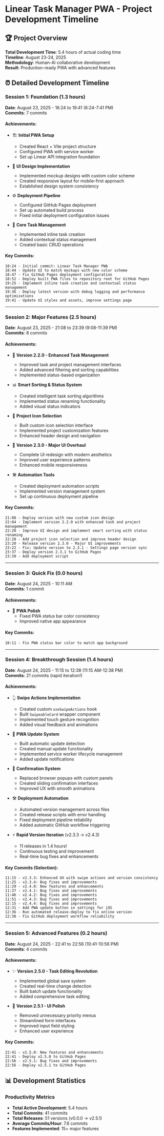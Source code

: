 # Linear Task Manager PWA - Project Development Timeline

## 🏆 Project Overview

**Total Development Time**: 5.4 hours of actual coding time  
**Timeline**: August 23-24, 2025  
**Methodology**: Human-AI collaborative development  
**Result**: Production-ready PWA with advanced features

## ⏰ Detailed Development Timeline

### **Session 1: Foundation** (1.3 hours)
**Date**: August 23, 2025 - 18:24 to 19:41 (6:24-7:41 PM)  
**Commits**: 7 commits

#### Achievements:
- 🏗️ **Initial PWA Setup**
  - Created React + Vite project structure
  - Configured PWA with service worker
  - Set up Linear API integration foundation

- 🎨 **UI Design Implementation** 
  - Implemented mockup designs with custom color scheme
  - Created responsive layout for mobile-first approach
  - Established design system consistency

- ⚙️ **Deployment Pipeline**
  - Configured GitHub Pages deployment
  - Set up automated build process
  - Fixed initial deployment configuration issues

- 📝 **Core Task Management**
  - Implemented inline task creation
  - Added contextual status management
  - Created basic CRUD operations

#### Key Commits:
```
18:24 - Initial commit: Linear Task Manager PWA
18:44 - Update UI to match mockups with new color scheme
18:47 - Fix GitHub Pages deployment configuration
18:52 - Deploy built PWA files to repository root for GitHub Pages
19:25 - Implement inline task creation and contextual status management
19:36 - Deploy latest version with debug logging and performance optimizations
19:41 - Update UI styles and assets, improve settings page
```

---

### **Session 2: Major Features** (2.5 hours)
**Date**: August 23, 2025 - 21:08 to 23:39 (9:08-11:39 PM)  
**Commits**: 8 commits

#### Achievements:
- 🔧 **Version 2.2.0 - Enhanced Task Management**
  - Improved task and project management interfaces
  - Added advanced filtering and sorting capabilities
  - Implemented status-based organization

- 📊 **Smart Sorting & Status System**
  - Created intelligent task sorting algorithms
  - Implemented status renaming functionality
  - Added visual status indicators

- 🎯 **Project Icon Selection**
  - Built custom icon selection interface
  - Implemented project customization features
  - Enhanced header design and navigation

- 🚀 **Version 2.3.0 - Major UI Overhaul**
  - Complete UI redesign with modern aesthetics
  - Improved user experience patterns
  - Enhanced mobile responsiveness

- 🛠️ **Automation Tools**
  - Created deployment automation scripts
  - Implemented version management system
  - Set up continuous deployment pipeline

#### Key Commits:
```
21:08 - Deploy version with new custom icon design
22:04 - Implement version 2.2.0 with enhanced task and project management
22:20 - Improve UI design and implement smart sorting with status renaming
22:28 - Add project icon selection and improve header design
23:20 - Release version 2.3.0 - Major UI improvements
23:22 - Fix: Update version to 2.3.1 - Settings page version sync
23:37 - Deploy version 2.3.1 to GitHub Pages
23:39 - Add deployment script
```

---

### **Session 3: Quick Fix** (0.0 hours)
**Date**: August 24, 2025 - 10:11 AM  
**Commits**: 1 commit

#### Achievements:
- 🎨 **PWA Polish**
  - Fixed PWA status bar color consistency
  - Improved native app appearance

#### Key Commits:
```
10:11 - Fix PWA status bar color to match app background
```

---

### **Session 4: Breakthrough Session** (1.4 hours)
**Date**: August 24, 2025 - 11:15 to 12:38 (11:15 AM-12:38 PM)  
**Commits**: 21 commits (rapid iteration!)

#### Achievements:
- 👆 **Swipe Actions Implementation**
  - Created custom `useSwipeActions` hook
  - Built `SwipeableCard` wrapper component
  - Implemented touch gesture recognition
  - Added visual feedback and animations

- 🔄 **PWA Update System**
  - Built automatic update detection
  - Created manual update functionality
  - Implemented service worker lifecycle management
  - Added update notifications

- 📱 **Confirmation System**
  - Replaced browser popups with custom panels
  - Created sliding confirmation interfaces
  - Improved UX with smooth animations

- 🛠️ **Deployment Automation**
  - Automated version management across files
  - Created release scripts with error handling
  - Fixed deployment pipeline reliability
  - Added automatic GitHub workflow triggering

- ⚡ **Rapid Version Iteration** (v2.3.3 → v2.4.3)
  - 11 releases in 1.4 hours!
  - Continuous testing and improvement
  - Real-time bug fixes and enhancements

#### Key Commits (Selection):
```
11:15 - v2.3.3: Enhanced UX with swipe actions and version consistency
11:25 - v2.3.4: Bug fixes and improvements
11:29 - v2.4.0: New features and enhancements
11:37 - v2.4.1: Bug fixes and improvements
11:46 - v2.4.2: Bug fixes and improvements
11:51 - v2.4.3: Bug fixes and improvements
12:15 - v2.4.4: Bug fixes and improvements
12:31 - Add PWA update button in settings for iOS
12:36 - Run automated release-deploy to fix online version
12:38 - Fix GitHub deployment workflow reliability
```

---

### **Session 5: Advanced Features** (0.2 hours)
**Date**: August 24, 2025 - 22:41 to 22:56 (10:41-10:56 PM)  
**Commits**: 4 commits

#### Achievements:
- ✨ **Version 2.5.0 - Task Editing Revolution**
  - Implemented global save system
  - Created real-time change detection
  - Built batch update functionality
  - Added comprehensive task editing

- 🎯 **Version 2.5.1 - UI Polish**
  - Removed unnecessary priority menus
  - Streamlined form interfaces
  - Improved input field styling
  - Enhanced user experience

#### Key Commits:
```
22:41 - v2.5.0: New features and enhancements
22:41 - Deploy v2.5.0 to GitHub Pages
22:56 - v2.5.1: Bug fixes and improvements
22:56 - Deploy v2.5.1 to GitHub Pages
```

## 📊 Development Statistics

### **Productivity Metrics**
- **Total Active Development**: 5.4 hours
- **Total Commits**: 41 commits
- **Total Releases**: 51 versions (v0.0.0 → v2.5.1)
- **Average Commits/Hour**: 7.6 commits
- **Features Implemented**: 15+ major features
